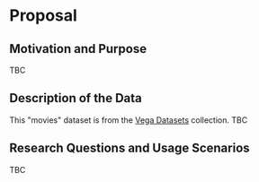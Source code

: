 # Proposal

## Motivation and Purpose

TBC

## Description of the Data

This "movies" dataset is from the [Vega Datasets][1] collection. 
TBC

## Research Questions and Usage Scenarios

TBC

[1]: https://github.com/vega/vega-datasets

